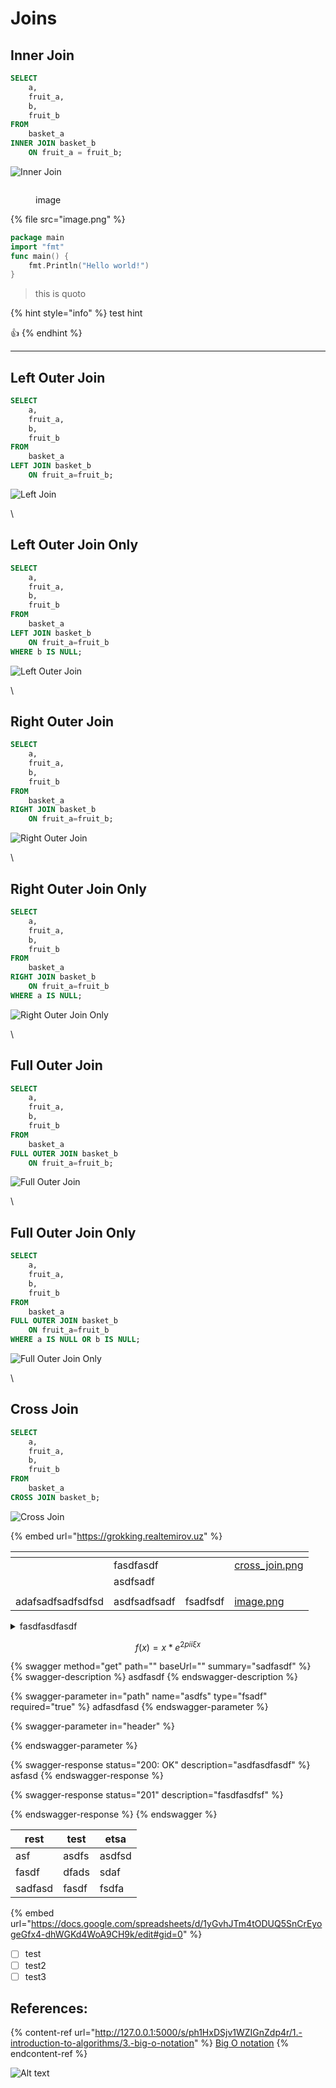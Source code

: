 # Joins

## Inner Join

```sql
SELECT
    a,
    fruit_a,
    b,
    fruit_b
FROM
    basket_a
INNER JOIN basket_b
    ON fruit_a = fruit_b;
```

![Inner Join](inner\_join.png)

<figure><img src="image.png" alt=""><figcaption><p>image</p></figcaption></figure>



{% file src="image.png" %}

```go
package main
import "fmt"
func main() {
    fmt.Println("Hello world!")
}
```

> this is quoto

{% hint style="info" %}
test hint&#x20;

:thumbsup:
{% endhint %}

***

## Left Outer Join

```sql
SELECT
    a,
    fruit_a,
    b,
    fruit_b
FROM
    basket_a
LEFT JOIN basket_b
    ON fruit_a=fruit_b;
```

![Left Join](left\_outer\_join.png)

\


## Left Outer Join Only

```sql
SELECT
    a,
    fruit_a,
    b,
    fruit_b
FROM
    basket_a
LEFT JOIN basket_b
    ON fruit_a=fruit_b
WHERE b IS NULL;
```

![Left Outer Join](left\_outer\_join\_only.png)

\


## Right Outer Join

```sql
SELECT
    a,
    fruit_a,
    b,
    fruit_b
FROM
    basket_a
RIGHT JOIN basket_b
    ON fruit_a=fruit_b;
```

![Right Outer Join](right\_outer\_join.png)

\


## Right Outer Join Only

```sql
SELECT
    a,
    fruit_a,
    b,
    fruit_b
FROM
    basket_a
RIGHT JOIN basket_b
    ON fruit_a=fruit_b
WHERE a IS NULL;
```

![Right Outer Join Only](right\_outer\_join\_only.png)

\


## Full Outer Join

```sql
SELECT
    a,
    fruit_a,
    b,
    fruit_b
FROM
    basket_a
FULL OUTER JOIN basket_b
    ON fruit_a=fruit_b;
```

![Full Outer Join](full\_outer\_join.png)

\


## Full Outer Join Only

```sql
SELECT
    a,
    fruit_a,
    b,
    fruit_b
FROM
    basket_a
FULL OUTER JOIN basket_b
    ON fruit_a=fruit_b
WHERE a IS NULL OR b IS NULL;
```

![Full Outer Join Only](full\_outer\_join\_only.png)

\


## Cross Join

```sql
SELECT
    a,
    fruit_a,
    b,
    fruit_b
FROM
    basket_a
CROSS JOIN basket_b;
```

![Cross Join](cross\_join.png)

{% embed url="https://grokking.realtemirov.uz" %}

<table data-view="cards"><thead><tr><th></th><th></th><th></th><th data-hidden data-card-cover data-type="files"></th></tr></thead><tbody><tr><td></td><td>fasdfasdf</td><td></td><td><a href="cross_join.png">cross_join.png</a></td></tr><tr><td></td><td>asdfsadf</td><td></td><td></td></tr><tr><td></td><td></td><td></td><td></td></tr><tr><td>adafsadfsadfsdfsd</td><td>asdfsadfsadf</td><td>fsadfsdf</td><td><a href="image.png">image.png</a></td></tr></tbody></table>

<details>

<summary>fasdfasdfasdf</summary>

fasdfasdfasdf

</details>

$$
f(x) = x * e^{2 pi i \xi x}
$$

{% swagger method="get" path="" baseUrl="" summary="sadfasdf" %}
{% swagger-description %}
asdfasdf
{% endswagger-description %}

{% swagger-parameter in="path" name="asdfs" type="fsadf" required="true" %}
adfasdfasd
{% endswagger-parameter %}

{% swagger-parameter in="header" %}

{% endswagger-parameter %}

{% swagger-response status="200: OK" description="asdfasdfasdf" %}
asfasd
{% endswagger-response %}

{% swagger-response status="201" description="fasdfasdfsf" %}

{% endswagger-response %}
{% endswagger %}

| rest    | test  | etsa   |
| ------- | ----- | ------ |
| asf     | asdfs | asdfsd |
| fasdf   | dfads | sdaf   |
| sadfasd | fasdf | fsdfa  |

{% embed url="https://docs.google.com/spreadsheets/d/1yGvhJTm4tODUQ5SnCrEyogeGfx4-dhWGKd4WoA9CH9k/edit#gid=0" %}

* [ ] test
* [ ] test2
* [ ] test3

## References:

{% content-ref url="http://127.0.0.1:5000/s/ph1HxDSjv1WZIGnZdp4r/1.-introduction-to-algorithms/3.-big-o-notation" %}
[Big O notation](http://127.0.0.1:5000/s/ph1HxDSjv1WZIGnZdp4r/1.-introduction-to-algorithms/3.-big-o-notation)
{% endcontent-ref %}

![Alt text](image.png)
